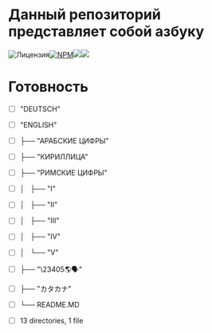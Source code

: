 # Данный репозиторий представляет собой азбуку

![Лицензия](https://img.shields.io/github/license/blacksnow2k/azbuka?color=white&label=%D0%BB%D0%B8%D1%86%D0%B5%D0%BD%D0%B7%D0%B8%D1%8F&logo=apache&logoColor=white)[![NPM](https://img.shields.io/npm/v/azbooka?color=white&label=%D0%90%D0%BA%D1%82%D1%83%D0%B0%D0%BB%D1%8C%D0%BD%D0%B0%D1%8F%20%D0%B2%D0%B5%D1%80%D1%81%D0%B8%D1%8F%20%D0%B2%20NPM&logo=npm&logoColor=white)](https://www.npmjs.com/package/azbooka)![](https://img.shields.io/github/languages/count/blacksnow2k/azbuka?color=white&label=%D0%AF%D0%9F&logo=apache)![](https://img.shields.io/github/commit-activity/w/blacksnow2k/azbuka?color=white&label=%D0%90%D0%BA%D1%82%D0%B8%D0%B2%D0%BD%D0%BE%D1%81%D1%82%D1%8C%20%D0%BA%D0%BE%D0%BC%D0%BC%D0%B8%D1%82%D0%BE%D0%B2&logo=github)

# Готовность
- [ ] "DEUTSCH"
- [ ] "ENGLISH"
- [ ] ├── "АРАБСКИЕ ЦИФРЫ"
- [ ] ├── "КИРИЛЛИЦА"
- [ ] ├── "РИМСКИЕ ЦИФРЫ"
- [ ] │   ├── "I"
- [ ] │   ├── "II"
- [ ] │   ├── "III"
- [ ] │   ├── "IV"
- [ ] │   └── "V"
- [ ] ├── "\23405🌎🗣️"
- [ ] ├── "カタカナ"
- [ ] └── README.MD

- [ ] 13 directories, 1 file

